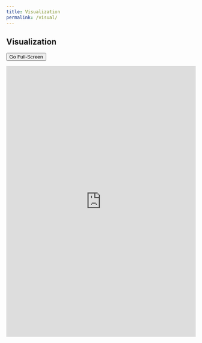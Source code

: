 ```yaml
---
title: Visualization
permalink: /visual/
---
```


## Visualization

<button id="full_screen" type="button" class="btn btn-primary btn-sm" onclick="fullScreen()">Go Full-Screen</button>

<iframe id="data_visualization" src="https://nlp.biu.ac.il/~royi/hexagon-paper-visualization/#/main" title="Dataset Visualization" style="width:100%; height:720px; border:none;"></iframe>

<script>
    function fullScreen() {
        var url = document.getElementById('data_visualization').src;
        window.open(url, '_blank');
        
        }
        
    
</script>
